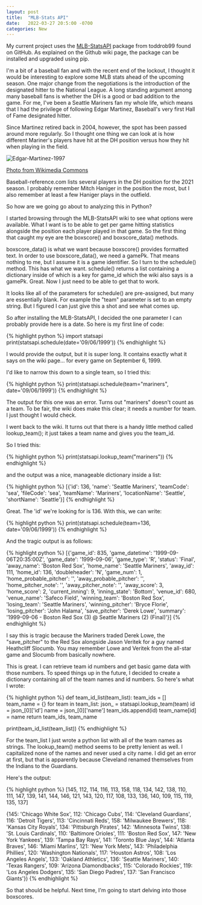 ```yaml
---
layout: post
title:  "MLB-Stats API"
date:   2022-03-27 20:5:00 -0700
categories: New
---
```

My current project uses the [MLB-StatsAPI][stats-api] package from toddrob99 found on GitHub.  As explained on the Github wiki page, the package can be installed and upgraded using pip.

I'm a bit of a baseball fan and with the recent end of the lockout, I thought it would be interesting to explore some MLB stats ahead of the upcoming season.  One major change from the negotiations is the introduction of the designated hitter to the National League.  A long standing argument among many baseball fans is whether the DH is a good or bad addition to the game.  For me, I've been a Seattle Mariners fan my whole life, which means that I had the privilege of following Edgar Martinez, Baseball's very first Hall of Fame designated hitter.  

Since Martinez retired back in 2004, however, the spot has been passed around more regularly.  So I thought one thing we can look at is how different Mariner's players have hit at the DH position versus how they hit when playing in the field.

![Edgar-Martinez-1997](https://upload.wikimedia.org/wikipedia/commons/thumb/a/a8/Edgar_Martinez_1997.jpg/430px-Edgar_Martinez_1997.jpg?20131021232111)

[Photo from Wikimedia Commons][Edgar-Martinez]

Baseball-reference.com lists several players in the DH position for the 2021 season.  I probably remember Mitch Haniger in the position the most, but I also remember at least a few Haniger plays in the outfield.

So how are we going go about to analyzing this in Python?

I started browsing through the MLB-StatsAPI wiki to see what options were available.  What I want is to be able to get per game hitting statistics alongside the position each player played in that game.  So the first thing that caught my eye are the boxscore() and boxscore_data() methods.  

boxscore_data() is what we want because boxscore() provides formatted text.  In order to use boxscore_data(), we need a gamePk.  That means nothing to me, but I assume it is a game identifier.  So I turn to the schedule() method.  This has what we want.  schedule() returns a list containing a dictionary inside of which is a key for game_id which the wiki also says is a gamePk.  Great.  Now I just need to be able to get that to work.  

It looks like all of the parameters for schedule() are pre-assigned, but many are essentially blank.  For example the "team" parameter is set to an empty string.  But I figured I can just give this a shot and see what comes up.

So after installing the MLB-StatsAPI, I decided the one parameter I can probably provide here is a date.  So here is my first line of code:

{% highlight python %}
    import statsapi
    print(statsapi.schedule(date='09/06/1999'))
{% endhighlight %}

I would provide the output, but it is super long.  It contains exactly what it says on the wiki page... for every game on September 6, 1999.  

I'd like to narrow this down to a single team, so I tried this:

{% highlight python %}
    print(statsapi.schedule(team="mariners", date='09/06/1999'))
{% endhighlight %}

The output for this one was an error.  Turns out "mariners" doesn't count as a team.  To be fair, the wiki does make this clear; it needs a number for team.  I just thought I would check.

I went back to the wiki.  It turns out that there is a handy little method called lookup_team(); it just takes a team name and gives you the team_id.

So I tried this:

{% highlight python %}
print(statsapi.lookup_team("mariners"))
{% endhighlight %}

and the output was a nice, manageable dictionary inside a list:

{% highlight python %}
[{'id': 136, 'name': 'Seattle Mariners', 'teamCode': 'sea', 'fileCode': 'sea', 'teamName': 'Mariners', 'locationName': 'Seattle', 'shortName': 'Seattle'}]
{% endhighlight %}

Great.  The 'id' we're looking for is 136.  With this, we can write:

{% highlight python %}
print(statsapi.schedule(team=136, date='09/06/1999'))
{% endhighlight %}

And the tragic output is as follows:

{% highlight python %}
[{'game_id': 835, 'game_datetime': '1999-09-06T20:35:00Z', 'game_date': '1999-09-06', 'game_type': 'R', 'status': 'Final', 'away_name': 'Boston Red Sox', 'home_name': 'Seattle Mariners', 'away_id': 111, 'home_id': 136, 'doubleheader': 'N', 'game_num': 1, 'home_probable_pitcher': '', 'away_probable_pitcher': '', 'home_pitcher_note': '', 'away_pitcher_note': '', 'away_score': 3, 'home_score': 2, 'current_inning': 9, 'inning_state': 'Bottom', 'venue_id': 680, 'venue_name': 'Safeco Field', 'winning_team': 'Boston Red Sox', 'losing_team': 'Seattle Mariners', 'winning_pitcher': 'Bryce Florie', 'losing_pitcher': 'John Halama', 'save_pitcher': 'Derek Lowe', 'summary': '1999-09-06 - Boston Red Sox (3) @ Seattle Mariners (2) (Final)'}]
{% endhighlight %}

I say this is tragic because the Mariners traded Derek Lowe, the "save_pitcher" to the Red Sox alongside Jason Veritek for a guy named Heathcliff Slocumb.  You may remember Lowe and Veritek from the all-star game and Slocumb from basically nowhere.

This is great.  I can retrieve team id numbers and get basic game data with those numbers. To speed things up in the future, I decided to create a dictionary containing all of the team names and id numbers.  So here's what I wrote:

{% highlight python %}
def team_id_list(team_list):
    team_ids = []
    team_name = {}
    for team in team_list:
        json_ = statsapi.lookup_team(team)
        id = json_[0]['id']
        name = json_[0]['name']
        team_ids.append(id)
        team_name[id] = name
    return team_ids, team_name

print(team_id_list(team_list))
{% endhighlight %}

For the team_list I just wrote a python list with all of the team names as strings.  The lookup_team() method seems to be pretty lenient as well.  I capitalized none of the names and never used a city name.  I did get an error at first, but that is apparently because Cleveland renamed themselves from the Indians to the Guardians.

Here's the output:

{% highlight python %}
[145, 112, 114, 116, 113, 158, 118, 134, 142, 138, 110, 111, 147, 139, 141, 144, 146, 121, 143, 120, 117, 108, 133, 136, 140, 109, 115, 119, 135, 137]

{145: 'Chicago White Sox', 112: 'Chicago Cubs', 114: 'Cleveland Guardians', 116: 'Detroit Tigers', 113: 'Cincinnati Reds', 158: 'Milwaukee Brewers', 118: 'Kansas City Royals', 134: 'Pittsburgh Pirates', 142: 'Minnesota Twins', 138: 'St. Louis Cardinals', 110: 'Baltimore Orioles', 111: 'Boston Red Sox', 147: 'New York Yankees', 139: 'Tampa Bay Rays', 141: 'Toronto Blue Jays', 144: 'Atlanta Braves', 146: 'Miami Marlins', 121: 'New York Mets', 143: 'Philadelphia Phillies', 120: 'Washington Nationals', 117: 'Houston Astros', 108: 'Los Angeles Angels', 133: 'Oakland Athletics', 136: 'Seattle Mariners', 140: 'Texas Rangers', 109: 'Arizona Diamondbacks', 115: 'Colorado Rockies', 119: 'Los Angeles Dodgers', 135: 'San Diego Padres', 137: 'San Francisco Giants'})
{% endhighlight %}

So that should be helpful.  Next time, I'm going to start delving into those boxscores.

[stats-api]: https://github.com/toddrob99/MLB-StatsAPI
[Edgar-Martinez]:   https://commons.wikimedia.org/wiki/File:Edgar_Martinez_1997.jpg

